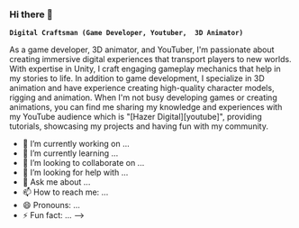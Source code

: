 ### Hi there 👋

**`Digital Craftsman (Game Developer, Youtuber,  3D Animator)`**

As a game developer, 3D animator, and YouTuber, I'm passionate about creating immersive digital experiences that transport players to new worlds. With expertise in Unity, I craft engaging gameplay mechanics that help in my stories to life. In addition to game development, I specialize in 3D animation and have experience creating high-quality character models, rigging and animation. When I'm not busy developing games or creating animations, you can find me sharing my knowledge and experiences with my YouTube audience which is "[Hazer Digital][youtube]", providing tutorials, showcasing my projects and having fun with my community.


- 🔭 I’m currently working on ...
- 🌱 I’m currently learning ...
- 👯 I’m looking to collaborate on ...
- 🤔 I’m looking for help with ...
- 💬 Ask me about ...
- 📫 How to reach me: ...
- 😄 Pronouns: ...
- ⚡ Fun fact: ...
-->

